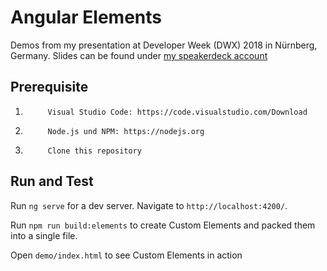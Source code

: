 # Angular Elements

Demos from my presentation at Developer Week (DWX) 2018 in Nürnberg, Germany. Slides can be found under [my speakerdeck account](https://speakerdeck.com/gassmannt/ngcomponent-als-wiederverwendbare-komponente-fur-beliebige-javascript-apps)

## Prerequisite

1.          Visual Studio Code: https://code.visualstudio.com/Download
2.          Node.js und NPM: https://nodejs.org
3.          Clone this repository

## Run and Test

Run `ng serve` for a dev server. Navigate to `http://localhost:4200/`.

Run `npm run build:elements` to create Custom Elements and packed them into a single file.

Open `demo/index.html` to see Custom Elements in action
